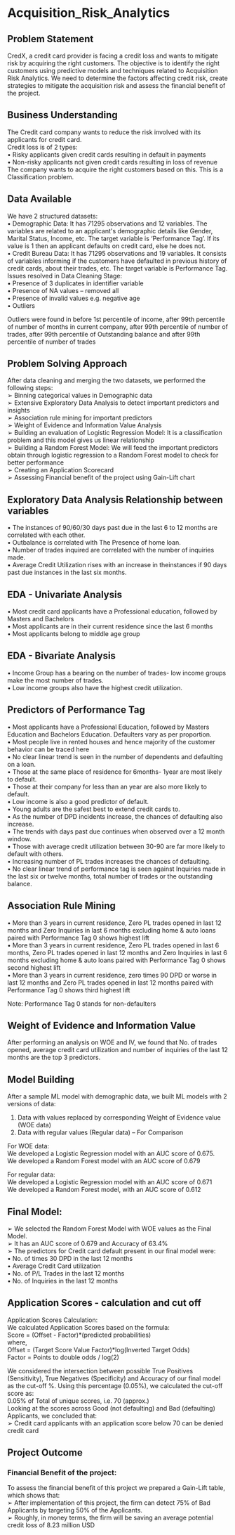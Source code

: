 # Acquisition_Risk_Analytics

## Problem Statement

CredX, a credit card provider is facing a credit loss and wants to mitigate risk by acquiring the right customers. The objective is to identify the right customers using predictive models and techniques related to Acquisition Risk Analytics. We need to determine the factors affecting credit risk, create strategies to mitigate the acquisition risk and assess the financial benefit of the project.

## Business Understanding

The Credit card company wants to reduce the risk involved with its applicants for credit card.  
 Credit loss is of 2 types:  
 • Risky applicants given credit cards resulting in default in payments  
 • Non-risky applicants not given credit cards resulting in loss of revenue  
 The company wants to acquire the right customers based on this. This is a Classification problem.  
  
## Data Available
  
 We have 2 structured datasets:  
 • Demographic Data: It has 71295 observations and 12 variables. The variables are related to an applicant's demographic details like Gender, Marital Status, Income, etc. The target variable is ‘Performance Tag’. If its value is 1 then an applicant defaults on credit card, else he does not.  
 • Credit Bureau Data: It has 71295 observations and 19 variables. It consists of variables informing if the customers have defaulted in previous history of credit cards, about their trades, etc. The target variable is Performance Tag.  
 Issues resolved in Data Cleaning Stage:  
 • Presence of 3 duplicates in identifier variable  
 • Presence of NA values – removed all  
 • Presence of invalid values e.g. negative age  
 • Outliers  

Outliers were found in before 1st percentile of income, after 99th percentile of number of months in current company, after 99th percentile of number of trades, after 99th percentile of Outstanding balance and after 99th percentile of number of trades  

## Problem Solving Approach

After data cleaning and merging the two datasets, we performed the following steps:  
 ➢ Binning categorical values in Demographic data  
 ➢ Extensive Exploratory Data Analysis to detect important predictors and insights  
 ➢ Association rule mining for important predictors  
 ➢ Weight of Evidence and Information Value Analysis  
 ➢ Building an evaluation of Logistic Regression Model: It is a classification problem and this model gives us linear relationship  
 ➢ Building a Random Forest Model: We will feed the important predictors obtain through logistic regression to a Random Forest model to check for better performance  
 ➢ Creating an Application Scorecard  
 ➢ Assessing Financial benefit of the project using Gain-Lift chart  

 ## Exploratory Data Analysis Relationship between variables

• The instances of 90/60/30 days past due in the last 6 to 12 months are correlated with each other.  
• Outbalance is correlated with The Presence of home loan.  
• Number of trades inquired are correlated with the number of inquiries made.   
• Average Credit Utilization rises with an increase in theinstances if 90 days past due instances in the last six months.  

## EDA - Univariate Analysis

• Most credit card applicants have a Professional education, followed by Masters and Bachelors  
• Most applicants are in their current residence since the last 6 months  
• Most applicants belong to middle age group  

## EDA - Bivariate Analysis

• Income Group has a bearing on the number of trades- low income groups make the most number of trades.  
• Low income groups also have the highest credit utilization.  

## Predictors of Performance Tag

• Most applicants have a Professional Education, followed by Masters Education and Bachelors Education. Defaulters vary as per proportion.  
• Most people live in rented houses and hence majority of the customer behavior can be traced here  
• No clear linear trend is seen in the number of dependents and defaulting on a loan.  
• Those at the same place of residence for 6months- 1year are most likely to default.   
• Those at their company for less than an year are also more likely to default.   
• Low income is also a good predictor of default.  
• Young adults are the safest best to extend credit cards to.   
• As the number of DPD incidents increase, the chances of defaulting also increase.  
• The trends with days past due continues when observed over a 12 month window.  
• Those with average credit utilization between 30-90 are far more likely to default with others.  
 • Increasing number of PL trades increases the chances of defaulting.  
 • No clear linear trend of performance tag is seen against Inquiries made in the last six or twelve months, total number of trades or the outstanding balance.  
 
## Association Rule Mining

 • More than 3 years in current residence, Zero PL trades opened in last 12 months and Zero Inquiries in last 6 months excluding home & auto loans paired with Performance Tag 0 shows highest lift  
 • More than 3 years in current residence, Zero PL trades opened in last 6 months, Zero PL trades opened in last 12 months and Zero Inquiries in last 6 months excluding home & auto loans paired with Performance Tag 0 shows second highest lift  
 • More than 3 years in current residence, zero times 90 DPD or worse in last 12 months and Zero PL trades opened in last 12 months paired with Performance Tag 0 shows third highest lift  
  
 Note: Performance Tag 0 stands for non-defaulters  

 ## Weight of Evidence and Information Value

 After performing an analysis on WOE and IV, we found that No. of trades opened, average credit card utilization and number of inquiries of the last 12 months are the top 3 predictors.  

## Model Building

After a sample ML model with demographic data, we built ML models with 2 versions of data:  
 1. Data with values replaced by corresponding Weight of Evidence value (WOE data)  
 2. Data with regular values (Regular data) – For Comparison  

For WOE data:  
We developed a Logistic Regression model with an AUC score of 0.675.  
We developed a Random Forest model with an AUC score of 0.679  

For regular data:  
We developed a Logistic Regression model with an AUC score of 0.671  
We developed a Random Forest model, with an AUC score of 0.612  

## Final Model:
➢ We selected the Random Forest Model with WOE values as the Final Model.  
➢ It has an AUC score of 0.679 and Accuracy of 63.4%  
➢ The predictors for Credit card default present in our final model were:  
 • No. of times 30 DPD in the last 12 months  
 • Average Credit Card utilization  
 • No. of P/L Trades in the last 12 months  
 • No. of Inquiries in the last 12 months  

## Application Scores - calculation and cut off

 Application Scores Calculation:  
 We calculated Application Scores based on the formula:  
 Score = (Offset - Factor)*(predicted probabilities)  
 where,  
 Offset = (Target Score Value Factor)*log(Inverted Target Odds)  
 Factor = Points to double odds / log(2)  
   
 We considered the intersection between possible True Positives (Sensitivity), True Negatives (Specificity) and Accuracy of our final model as the cut-off %. Using this percentage (0.05%), we calculated the cut-off score as:  
0.05% of Total of unique scores, i.e. 70 (approx.)  
Looking at the scores across Good (not defaulting) and Bad (defaulting) Applicants, we concluded that:   
➢ Credit card applicants with an application score below 70 can be denied credit card  

## Project Outcome

### Financial Benefit of the project:
To assess the financial benefit of this project we prepared a Gain-Lift table, which shows that:  
 ➢ After implementation of this project, the firm can detect 75% of Bad Applicants by targeting 50% of the Applicants.  
 ➢ Roughly, in money terms, the firm will be saving an average potential credit loss of 8.23 million USD  
 
